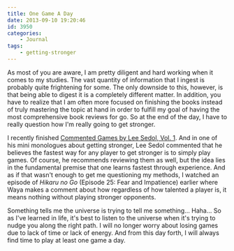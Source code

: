 ```yaml
---
title: One Game A Day
date: 2013-09-10 19:20:46
id: 3950
categories:
	- Journal
tags:
	- getting-stronger
---
```


As most of you are aware, I am pretty diligent and hard working when it comes to my studies. The vast quantity of information that I ingest is probably quite frightening for some. The only downside to this, however, is that being able to digest it is a completely different matter. In addition, you have to realize that I am often more focused on finishing the books instead of truly mastering the topic at hand in order to fulfill my goal of having the most comprehensive book reviews for go. So at the end of the day, I have to really question how I'm really going to get stronger.

I recently finished [Commented Games by Lee Sedol, Vol. 1](http://www.bengozen.com/book-review-commented-games-lee-sedol-volume-1/ "Book Review: Commented Games by Lee Sedol: Volume 1"). And in one of his mini monologues about getting stronger, Lee Sedol commented that he believes the fastest way for any player to get stronger is to simply play games. Of course, he recommends reviewing them as well, but the idea lies in the fundamental premise that one learns fastest through experience. And as if that wasn't enough to get me questioning my methods, I watched an episode of _Hikaru no Go_ (Episode 25: Fear and Impatience) earlier where Waya makes a comment about how regardless of how talented a player is, it means nothing without playing stronger opponents.

Something tells me the universe is trying to tell me something... Haha... So as I've learned in life, it's best to listen to the universe when it's trying to nudge you along the right path. I will no longer worry about losing games due to lack of time or lack of energy. And from this day forth, I will always find time to play at least one game a day.